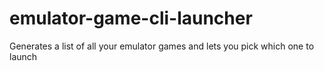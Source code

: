 # emulator-game-cli-launcher
Generates a list of all your emulator games and lets you pick which one to launch
